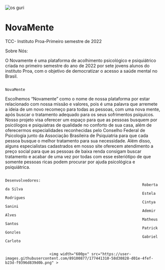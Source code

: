 ![os guri](https://user-images.githubusercontent.com/89100877/177442262-042f78f8-4e70-431e-9e8f-b59909ff5886.png)
# NovaMente
TCC- Instituto Proa-Primeiro semestre de 2022

Sobre Nós:

O Novamente é uma plataforma de acolhimento psicológico e psiquiátrico criada no primeiro semestre do ano de 2022 por sete jovens alunos do instituto Proa, com o objetivo de democratizar o acesso a saúde mental no Brasil.




                                                                   NovaMente
Escolhemos “Novamente” como o nome de nossa plataforma por estar relacionado com nossa missão e valores, pois é uma palavra que arremete a ideia de um novo recomeço para todas as pessoas, com uma nova mente, após buscar o tratamento adequado para os seus sofrimentos psíquicos. Nosso projeto visa oferecer um espaço para que as pessoas busquem por psicólogos e psiquiatras de qualidade no conforto de sua casa, além de oferecermos especialidades reconhecidas pelo Conselho Federal de Psicologia junto da Associação Brasileira de Psiquiatria para que cada pessoa busque o melhor tratamento para sua necessidade. Além disso, alguns especialistas cadastrados em nosso site oferecem atendimento a preço social para que as pessoas de baixa renda consigam buscar tratamento e acabar de uma vez por todas com esse esteriótipo de que somente pessoas ricas podem procurar por ajuda psicológica e psiquiátrica.



                                                                  Desenvolvedores:
                                                                  Roberta da Silva
                                                                  Estela Rodrigues
                                                                  Cintya Sanini
                                                                  Ademir Alves
                                                                  Matheus Santos
                                                                  Patrick Gonzles
                                                                  Gabriel Carloto
                                                  
                   
                        <img width="600px" src="https://user-images.githubusercontent.com/89100877/177441310-58d30828-d01e-4fef-b23d-f9396d839d0b.png" >

